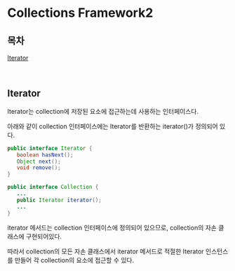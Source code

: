 # Collections Framework2

## 목차

[Iterator](#Iterator)

<br>

## Iterator

Iterator는 collection에 저장된 요소에 접근하는데 사용하는 인터페이스다.

아래와 같이 collection 인터페이스에는 Iterator를 반환하는 iterator()가 정의되어 있다.

```JAVA
public interface Iterator {
   boolean hasNext();
   Object next();
   void remove();
}

public interface Collection {
   ...
   public Iterator iterator();
   ...
}
```

iterator 메서드는 collection 인터페이스에 정의되어 있으므로, collection의 자손 클래스에 구현되어있다.

따라서 collection의 모든 자손 클래스에서 iterator 메서드로 적절한 Iterator 인스턴스를 만들어 각 collection의 요소에 접근할 수 있다.
